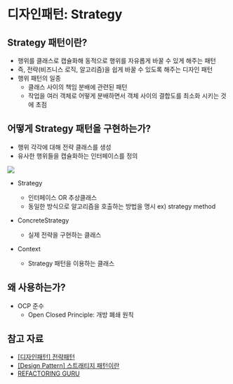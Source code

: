 # 디자인패턴: Strategy

## Strategy 패턴이란?
* 행위를 클래스로 캡슐화해 동적으로 행위를 자유롭게 바꿀 수 있게 해주는 패턴
* 즉, 전략(비즈니스 로직, 알고리즘)을 쉽게 바꿀 수 있도록 해주는 디자인 패턴
* 행위 패턴의 일종
  * 클래스 사이의 책임 분배에 관련된 패턴
  * 작업을 여러 객체로 어떻게 분배하면서 객체 사이의 결합도를 최소화 시키는 것에 초점


## 어떻게 Strategy 패턴을 구현하는가?
* 행위 각각에 대해 전략 클래스를 생성
* 유사한 행위들을 캡슐화하는 인터페이스를 정의   

<img src="https://media.vlpt.us/images/yshjft/post/9a9068a9-95f7-417d-bead-78dd994c04e9/image.png">

* Strategy
  * 인터페이스 OR 추상클래스
  * 동일한 방식으로 알고리즘을 호출하는 방법을 명시 ex) strategy method


* ConcreteStrategy
  * 실제 전략을 구현하는 클래스


* Context
  * Strategy 패턴을 이용하는 클래스

## 왜 사용하는가?
* OCP 준수
    * Open Closed Principle: 개방 폐쇄 원칙


## 참고 자료
* [[디자인패턴] 전략패턴](https://victorydntmd.tistory.com/292)
* [[Design Pattern] 스트래티지 패턴이란](https://gmlwjd9405.github.io/2018/07/06/strategy-pattern.html)
* [REFACTORING GURU](https://refactoring.guru/design-patterns/strategy)
